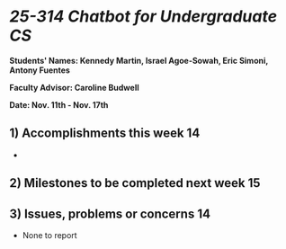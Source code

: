 # *25-314 Chatbot for Undergraduate CS*

**Students' Names: Kennedy Martin, Israel Agoe-Sowah, Eric Simoni, Antony Fuentes**

**Faculty Advisor: Caroline Budwell**

**Date: Nov. 11th - Nov. 17th**

## 1) Accomplishments this week 14
   - 

## 2) Milestones to be completed next week 15
   

## 3) Issues, problems or concerns 14
   - None to report
